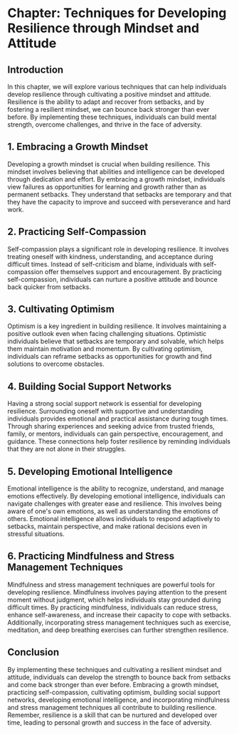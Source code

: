 Chapter: Techniques for Developing Resilience through Mindset and Attitude
==========================================================================

Introduction
------------

In this chapter, we will explore various techniques that can help individuals develop resilience through cultivating a positive mindset and attitude. Resilience is the ability to adapt and recover from setbacks, and by fostering a resilient mindset, we can bounce back stronger than ever before. By implementing these techniques, individuals can build mental strength, overcome challenges, and thrive in the face of adversity.

1\. Embracing a Growth Mindset
-----------------------------

Developing a growth mindset is crucial when building resilience. This mindset involves believing that abilities and intelligence can be developed through dedication and effort. By embracing a growth mindset, individuals view failures as opportunities for learning and growth rather than as permanent setbacks. They understand that setbacks are temporary and that they have the capacity to improve and succeed with perseverance and hard work.

2\. Practicing Self-Compassion
-----------------------------

Self-compassion plays a significant role in developing resilience. It involves treating oneself with kindness, understanding, and acceptance during difficult times. Instead of self-criticism and blame, individuals with self-compassion offer themselves support and encouragement. By practicing self-compassion, individuals can nurture a positive attitude and bounce back quicker from setbacks.

3\. Cultivating Optimism
-----------------------

Optimism is a key ingredient in building resilience. It involves maintaining a positive outlook even when facing challenging situations. Optimistic individuals believe that setbacks are temporary and solvable, which helps them maintain motivation and momentum. By cultivating optimism, individuals can reframe setbacks as opportunities for growth and find solutions to overcome obstacles.

4\. Building Social Support Networks
-----------------------------------

Having a strong social support network is essential for developing resilience. Surrounding oneself with supportive and understanding individuals provides emotional and practical assistance during tough times. Through sharing experiences and seeking advice from trusted friends, family, or mentors, individuals can gain perspective, encouragement, and guidance. These connections help foster resilience by reminding individuals that they are not alone in their struggles.

5\. Developing Emotional Intelligence
------------------------------------

Emotional intelligence is the ability to recognize, understand, and manage emotions effectively. By developing emotional intelligence, individuals can navigate challenges with greater ease and resilience. This involves being aware of one's own emotions, as well as understanding the emotions of others. Emotional intelligence allows individuals to respond adaptively to setbacks, maintain perspective, and make rational decisions even in stressful situations.

6\. Practicing Mindfulness and Stress Management Techniques
----------------------------------------------------------

Mindfulness and stress management techniques are powerful tools for developing resilience. Mindfulness involves paying attention to the present moment without judgment, which helps individuals stay grounded during difficult times. By practicing mindfulness, individuals can reduce stress, enhance self-awareness, and increase their capacity to cope with setbacks. Additionally, incorporating stress management techniques such as exercise, meditation, and deep breathing exercises can further strengthen resilience.

Conclusion
----------

By implementing these techniques and cultivating a resilient mindset and attitude, individuals can develop the strength to bounce back from setbacks and come back stronger than ever before. Embracing a growth mindset, practicing self-compassion, cultivating optimism, building social support networks, developing emotional intelligence, and incorporating mindfulness and stress management techniques all contribute to building resilience. Remember, resilience is a skill that can be nurtured and developed over time, leading to personal growth and success in the face of adversity.
